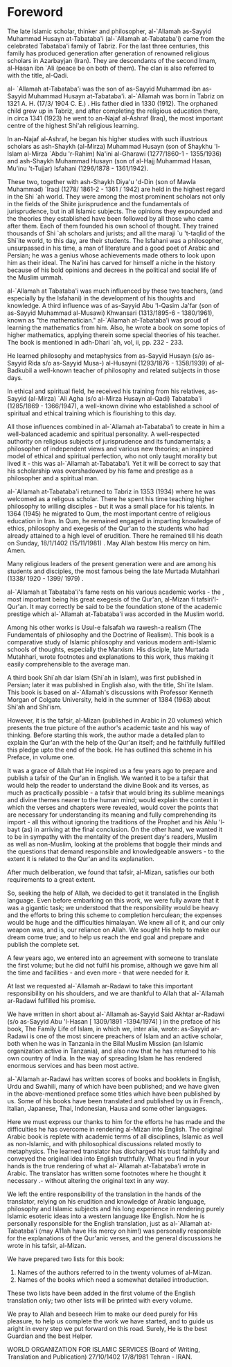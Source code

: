 Foreword
========

The late Islamic scholar, thinker and philosopher, al-\`Allamah
as-Sayyid Muhammad Husayn at-Tabataba'i (al-\`Allamah at-Tabataba'i)
came from the celebrated Tabataba'i family of Tabriz. For the last three
centuries, this family has produced generation after generation of
renowned religious scholars in Azarbayjan (Iran). They are descendants
of the second Imam, al-Hasan ibn \`Ali (peace be on both of them). The
clan is also referred to with the title, al-Qadi.

al- \`Allamah at-Tabataba'i was the son of as-Sayyid Muham­mad ibn
as-Sayyid Muhammad Husayn at-Tabataba'i. al-\`Allamah was born in Tabriz
on 1321 A. H. (17/3/ 1904 C. E.) . His father died in 1330 (1912). The
orphaned child grew up in Tab­riz, and after completing the religious
education there, in circa 1341 (1923) he went to an-Najaf al-Ashraf
(Iraq), the most important centre of the highest Shi'ah religious
learning.

In an-Najaf al-Ashraf, he began his higher studies with such
illustrious scholars as ash-Shaykh (al-Mirza) Muhammad Husayn (son of
Shaykhu 'l-Islam al-Mirza \`Abdu 'r-Rahim) Na'ini al-Gha­rawi
(1277/1860-1 - 1355/1936) and ash-Shaykh Muhammad Husayn (son of al-Hajj
Muhammad Hasan, Mu'inu 't-Tujjar) Isfahani (1296/1878 - 1361/1942).

These two, together with ash-Shaykh Diya'u 'd-Din (son of Mawla
Muhammad) \`Iraqi (1278/ 1861-2 - 1361 / 1942) are held in the highest
regard in the Shi \`ah world. They were among the most prominent
scholars not only in the fields of the Shiite jurisprudence and the
fundamentals of jurisprudence, but in all Islamic subjects. The opinions
they expounded and the theories they established have been followed by
all those who came after them. Each of them founded his own school of
thought. They trained thousands of Shi \`ah scholars and jurists; and
all the maraji \`u 't-taqlid of the Shi\`ite world, to this day, are
their students. The Isfahani was a philosopher, unsurpassed in his time,
a man of literature and a good poet of Arabic and Persian; he was a
genius whose achievements made others to look upon him as their ideal.
The Na'ini has carved for himself a niche in the history because of his
bold opinions and decrees in the political and social life of the Muslim
ummah.

al-\`Allamah at Tabataba'i was much influenced by these two teachers,
(and especially by the Isfahani) in the development of his thoughts and
knowledge. A third influence was of as-Sayyid Abu 'l-Qasim Ja'far (son
of as-Sayyid Muhammad al-Musawi) Khwansari (1313/1895-6 - 1380/1961),
known as "the math­ematician." al-\`Allamah at-Tabataba'i was proud of
learning the mathematics from him. Also, he wrote a book on some topics
of higher mathematics, applying therein some special theories of his
teacher. The book is mentioned in adh-Dhari \`ah, vol, ii, pp. 232 -
233.

He learned philosophy and metaphysics from as-Sayyid Husayn (s/o
as-Sayyid Rida s/o as-Sayyid Musa-) al-Husayni (1293/1876 - 1358/1939)
of al-Badkubil a well-known teacher of philosophy and related subjects
in those days.

In ethical and spiritual field, he received his training from his
relatives, as-Sayyid (al-Mirza) \`Ali Agha (s/o al-Mirza Husayn al-Qadi)
Tabataba'i (1285/1869 - 1366/1947), a well-known divine who established
a school of spiritual and ethical training which is flourishing to this
day.

All those influences combined in al-\`Allamah at-Tabataba'i to create
in him a well-balanced academic and spiritual person­ality. A
well-respected authority on religious subjects of juris­prudence and its
fundamentals; a philosopher of independent views and various new
theories; an inspired model of ethical and spiritual perfection, who not
only taught morality but lived it - this was al-\`Allamah at-Tabataba'i.
Yet it will be correct to say that his scholarship was overshadowed by
his fame and prestige as a philosopher and a spiritual man.

al-\`Allamah at-Tabataba'i returned to Tabriz in 1353 (1934) where he
was welcomed as a religous scholar. There he spent his time teaching
higher philosophy to willing disciples - but it was a small place for
his talents. In 1364 (1945) he migrated to Qum, the most important
centre of religious education in Iran. In Qum, he remained engaged in
imparting knowledge of ethics, philosophy and exegesis of the Qur'an to
the students who had already attained to a high level of erudition.
There he remained till his death on Sunday, 18/1/1402 (15/11/1981) . May
Allah bestow His mercy on him. Amen.

Many religious leaders of the present generation were and are among his
students and disciples, the most famous being the late Murtada Mutahhari
(1338/ 1920 - 1399/ 1979) .

al-\`Allamah at Tabataba'i's fame rests on his various aca­demic
works - the , most important being his great exegesis of the Qur'an,
al-Mizan fi tafsiri'l-Qur'an. It may correctly be said to be the
foundation stone of the academic prestige which al-\`Allamah
at-Tabataba'i was accorded in the Muslim world.

Among his other works is Usul-e falsafah wa rawesh-a realism (The
Fundamentals of philosophy and the Doctrine of Realism). This book is a
comparative study of Islamic philosophy and various modern anti-Islamic
schools of thoughts, especially the Marxism. His disciple, late Murtada
Mutahhari, wrote footnotes and explanations to this work, thus making it
easily comprehensible to the average man.

A third book Shi\`ah dar Islam (Shi\`ah in Islam), was first published
in Persian; later it was published in English also, with the title,
Shi\`ite Islam. This book is based on al-\`Allamah's dis­cussions with
Professor Kenneth Morgan of Colgate University, held in the summer of
1384 (1963) about Shi'ah and Shi'ism.

However, it is the tafsir, al-Mizan (published in Arabic in 20 volumes)
which presents the true picture of the author's academic taste and his
way of thinking. Before starting this work, the author made a detailed
plan to explain the Qur'an with the help of the Qur'an itself; and he
faithfully fulfilled this pledge upto the end of the book. He has
outlined this scheme in his Preface, in volume one.

It was a grace of Allah that He inspired us a few years ago to prepare
and publish a tafsir of the Qur'an in English. We wanted it to be a
tafsir that would help the reader to understand the divine Book and its
verses, as much as practically possible - a tafsir that would bring its
sublime meanings and divine themes nearer to the human mind; would
explain the context in which the verses and chapters were revealed,
would cover the points that are necessary for understanding its meaning
and fully com­prehending its import - all this without ignoring the
traditions of the Prophet and his Ahlu 'l-bayt (as) in arriving at the
final conclusion. On the other hand, we wanted it to be in sympathy with
the mentality of the present day's readers, Muslim as well as
non-Muslim, looking at the problems that boggle their minds and the
questions that demand responsible and knowledgeable answers - to the
extent it is related to the Qur'an and its explanation.

After much deliberation, we found that tafsir, al-Mizan, satisfies our
both requirements to a great extent.

So, seeking the help of Allah, we decided to get it translated in the
English language. Even before embarking on this work, we were fully
aware that it was a gigantic task; we understood that the responsibility
would be heavy and the efforts to bring this scheme to completion
herculean; the expenses would be huge and the difficulties himalayan. We
knew all of it, and our only weapon was, and is, our reliance on Allah.
We sought His help to make our dream come true; and to help us reach the
end goal and prepare and publish the complete set.

A few years ago, we entered into an agreement with someone to translate
the first volume; but he did not fulfil his promise, although we gave
him all the time and facilities - and even more - that were needed for
it.

At last we requested al-\`Allamah ar-Radawi to take this im­portant
responsibility on his shoulders, and we are thankful to Allah that
al-\`Allamah ar-Radawi fulfilled his promise.

We have written in short about al-\`Allamah as-Sayyid Said Akhtar
ar-Radawi (s/o as-Sayyid Abu 'l-Hasan [ 1309/1891 -1394/1974] ) in the
preface of his book, The Family Life of Islam, in which we, inter alia,
wrote: as-Sayyid ar-Radawi is one of the most sincere preachers of Islam
and an active scholar, both when he was in Tanzania in the Bilal Muslim
Mission (an Islamic organization active in Tanzania), and also now that
he has returned to his own country of India. In the way of spreading
Islam he has rendered enormous services and has been most active.

al-\`Allamah ar-Radawi has written scores of books and booklets in
English, Urdu and Swahili, many of which have been published; and we
have given in the above-mentioned preface some titles which have been
published by us. Some of his books have been translated and published by
us in French,. Italian, Japanese, Thai, Indonesian, Hausa and some other
languages.

Here we must express our thanks to him for the efforts he has made and
the difficulties he has overcome in rendering al-Mizan into English. The
original Arabic book is replete with academic terms of all disciplines,
Islamic as well as non-Islamic, and with philosophical discussions
related mostly to metaphysics. The learned translator has discharged his
trust faithfully and conveyed the original idea into English truthfully.
What you find in your hands is the true rendering of what al-\`Allamah
at-Tabataba'i wrote in Arabic. The translator has written some footnotes
where he thought it necessary .- without altering the original text in
any way.

We left the entire responsibility of the translation in the hands of
the translator, relying on his erudition and knowledge of Arabic
language, philosophy and Islamic subjects and his long experience in
rendering purely Islamic esoteric ideas into a western language like
English. Now he is personally responsible for the English translation,
just as al-\`Allamah at-Tabataba'i (may A11ah have His mercy on him!)
was personally responsible for the explanations of the Qur'anic verses,
and the general discussions he wrote in his tafsir, al-Mizan.

We have prepared two lists for this book:

1. Names of the authors referred to in the twenty volumes of
al-Mizan.
2. Names of the books which need a somewhat detailed introduction.

These two lists have been added in the first volume of the English
translation only; two other lists will be printed with every volume.

We pray to Allah and beseech Him to make our deed purely for His
pleasure, to help us complete the work we have started, and to guide us
aright in every step we put forward on this road. Surely, He is the best
Guardian and the best Helper.


WORLD ORGANIZATION FOR ISLAMIC SERVICES
(Board of Writing, Translation and Publication)
27/10/1402 17/8/1981
Tehran - IRAN.


